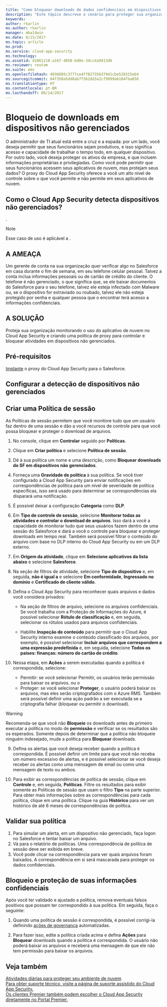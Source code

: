 ```yaml
---
title: "Como bloquear downloads de dados confidenciais em dispositivos não gerenciados | Microsoft Docs"
description: "Este tópico descreve o cenário para proteger sua organização contra downloads de dados confidenciais por dispositivos não gerenciados."
keywords: 
author: rkarlin
ms.author: rkarlin
manager: mbaldwin
ms.date: 8/15/2017
ms.topic: article
ms.prod: 
ms.service: cloud-app-security
ms.technology: 
ms.assetid: d1861218-a16f-4058-bd0e-34cc4a9413d6
ms.reviewer: reutam
ms.suite: ems
ms.openlocfilehash: 4936805c3777ce4ff82735637941cbe528315eb4
ms.sourcegitcommit: 84f358a5dd0ab7f362dd3a2cf9999a6184fba856
ms.translationtype: HT
ms.contentlocale: pt-BR
ms.lasthandoff: 08/14/2017
---
```

# <a name="blocking-downloads-on-unmanaged-devices"></a>Bloqueio de downloads em dispositivos não gerenciados

O administrador de TI atual está entre a cruz e a espada: por um lado, você deseja permitir que seus funcionários sejam produtivos, e isso significa acesso e capacidade de trabalhar o tempo todo, em qualquer dispositivo. Por outro lado, você deseja proteger os ativos da empresa, e que incluem informações proprietárias e privilegiadas. Como você pode permitir que seus funcionários acessem seus aplicativos de nuvem, mas protejam seus dados? O proxy do Cloud App Security oferece a você um alto nível de controle sobre o que você permite e não permite em seus aplicativos de nuvem. 

## <a name="how-does-cloud-app-security-detect-unmanaged-devices"></a>Como o Cloud App Security detecta dispositivos não gerenciados?
.

>[!NOTE]
> Esse caso de uso é aplicável a .

## <a name="the-threat"></a>A AMEAÇA
Um gerente de conta na sua organização quer verificar algo no Salesforce em casa durante o fim de semana, em seu telefone celular pessoal. Talvez a conta inclua informações pessoais ou de cartão de crédito do cliente. O telefone é não gerenciado, o que significa que, se ele baixar documentos do Salesforce para o seu telefone, talvez ele esteja infectado com Malware ou, se o dispositivo for extraviado ou roubado, talvez ele não esteja protegido por senha e qualquer pessoa que o encontrar terá acesso a informações confidenciais.

## <a name="the-solution"></a>A SOLUÇÃO
Proteja sua organização monitorando o uso do aplicativo de nuvem no Cloud App Security e criando uma política de proxy para controlar e bloquear atividades em dispositivos não gerenciados.

## <a name="prerequisites"></a>Pré-requisitos

[Implante](proxy-deployment.md) o proxy do Cloud App Security para o Salesforce.

## <a name="set-up-unmanaged-device-detection"></a>Configurar a detecção de dispositivos não gerenciados


## <a name="create-a-session-policy"></a>Criar uma Política de sessão
As Políticas de sessão permitem que você monitore tudo que um usuário faz dentro de uma sessão e dão a você recursos de controle para que você possa bloquear e proteger o download de arquivos.


1.  No console, clique em **Controlar** seguido por **Políticas**.  
  
2.  Clique em **Criar política** e selecione **Política de sessão**.  
  
3.  Dê à sua política um nome e uma descrição, como **Bloquear downloads do SF em dispositivos não gerenciados**.  
  
3. Forneça uma **Gravidade de política** à sua política. Se você tiver configurado a Cloud App Security para enviar notificações em correspondências de política para um nível de severidade de política específicas, isso será usado para determinar se correspondências ela disparará uma notificação.

4.  É possível deixar a configuração **Categoria** como **DLP**.  
  
6. Em **Tipo de controle de sessão**, selecione **Monitorar todas as atividades e controlar o download de arquivos**. Isso dará a você a capacidade de monitorar tudo que seus usuários fazem dentro de uma sessão do Salesforce e dará a você o controle para bloquear e proteger downloads em tempo real. Também será possível filtrar o conteúdo do arquivo com base no DLP interno do Cloud App Security ou em um DLP externo.
 
7. Em **Origem da atividade**, clique em **Selecione aplicativos da lista abaixo** e selecione **Salesforce**.

8. Na seção de filtros de atividade, selecione **Tipo de dispositivo** e, em seguida, **não é igual a** e selecione **Em conformidade**, **Ingressado no domínio** e **Certificado de cliente válido**.
  
8. Defina o Cloud App Security para reconhecer quais arquivos e dados você considera privados:

    - Na seção de filtros de arquivo, selecione os arquivos confidenciais. Se você trabalha com a Proteção de Informações do Azure, é possível selecionar **Rótulo de classificação** e, em seguida, selecionar os rótulos usados para arquivos confidenciais.
    
    -  Habilite **Inspeção de conteúdo** para permitir que o Cloud App Security interno examine o conteúdo classificado dos arquivos, por exemplo, é possível selecionar **Incluir arquivos que correspondem a uma expressão predefinida** e, em seguida, selecione **Todos os países: finanças: número do cartão de crédito**.

10. Nessa etapa, em **Ações** a serem executadas quando a política é correspondida, selecione:
    - Permitir: se você selecionar Permitir, os usuários terão permissão para baixar os arquivos. 
    ou o
    - Proteger: se você selecionar **Proteger**, o usuário poderá baixar os arquivos, mas eles serão criptografados com o Azure RMS. Também será possível definir uma ação padrão a ser executada se a criptografia falhar (bloquear ou permitir o download).
 
 >[!WARNING]
 >Recomenda-se que você não **Bloqueie** os downloads antes de primeiro executar a política no modo de **permissão** e verificar se os resultados são os esperados. Somente depois de determinar que a política não bloqueie ninguém indesejado, mude a política para **Bloquear** downloads.
 
 9. Defina os alertas que você deseja receber quando a política é correspondida. É possível definir um limite para que você não receba um número excessivo de alertas, e é possível selecionar se você deseja receber os alertas como uma mensagem de email ou como uma mensagem de texto ou ambos.

10. Para exibir as correspondências de política de sessão, clique em **Controle** e, em seguida, **Políticas**. Filtre os resultados para exibir somente as Políticas de sessão que usam o filtro **Tipo** na parte superior. Para obter mais informações sobre as correspondências para cada política, clique em uma política. Clique na guia **Histórico** para ver um histórico de até 6 meses de correspondências de política.     
  
## <a name="validate-your-policy"></a>Validar sua política

1. Para simular um alerta, em um dispositivo não gerenciado, faça logon no Salesforce e tentar baixar um arquivo.
3. Vá para o relatório de políticas. Uma correspondência de política de sessão deve ser exibida em breve. 
4. Você pode clicar na correspondência para ver quais arquivos foram baixados. A correspondência em si será mascarada para proteger os dados confidenciais. 

## <a name="blocking-and-protecting-your-sensitive-information"></a>Bloqueio e proteção de suas informações confidenciais

Após você ter validado e ajustado a política, remova eventuais falsos positivos que possam ter correspondido à sua política. Em seguida, faça o seguinte: 

1. Quando uma política de sessão é correspondida, é possível corrigi-la definindo [ações de governança](governance-actions.md) automatizadas.

2. Para fazer isso, edite a política criada acima e defina **Ações** para **Bloquear** downloads quando a política é correspondida. O usuário não poderá baixar os arquivos e receberá uma mensagem de que ele não tem permissão para baixar os arquivos.
  
 
 ## <a name="see-also"></a>Veja também  
[Atividades diárias para proteger seu ambiente de nuvem](daily-activities-to-protect-your-cloud-environment.md)   
[Para obter suporte técnico, visite a página de suporte assistido do Cloud App Security.](http://support.microsoft.com/oas/default.aspx?prid=16031)   
[Os clientes Premier também podem escolher o Cloud App Security diretamente no Portal Premier.](https://premier.microsoft.com/)  
  
  